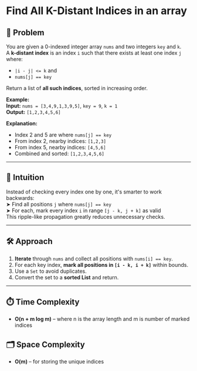 # Find All K-Distant Indices in an array 

## 🧩 Problem  
You are given a 0-indexed integer array `nums` and two integers `key` and `k`.  
A **k-distant index** is an index `i` such that there exists at least one index `j` where:  
- `|i - j| <= k` and  
- `nums[j] == key`  

Return a list of **all such indices**, sorted in increasing order.

**Example:**  
**Input:** `nums = [3,4,9,1,3,9,5]`, `key = 9`, `k = 1`  
**Output:** `[1,2,3,4,5,6]`  

**Explanation:**  
- Index 2 and 5 are where `nums[j] == key`  
- From index 2, nearby indices: `[1,2,3]`  
- From index 5, nearby indices: `[4,5,6]`  
- Combined and sorted: `[1,2,3,4,5,6]`

---

## 🧠 Intuition  
Instead of checking every index one by one, it's smarter to work backwards:  
➤ Find all positions `j` where `nums[j] == key`  
➤ For each, mark every index `i` in range `[j - k, j + k]` as valid  
This ripple-like propagation greatly reduces unnecessary checks.

---

## 🛠️ Approach  
1. **Iterate** through `nums` and collect all positions with `nums[i] == key`.  
2. For each key index, **mark all positions in `[i - k, i + k]`** within bounds.  
3. Use a `Set` to avoid duplicates.  
4. Convert the set to a **sorted List** and return.

---

## ⏱️ Time Complexity  
- **O(n + m log m)** – where n is the array length and m is number of marked indices

## 🗂️ Space Complexity  
- **O(m)** – for storing the unique indices

